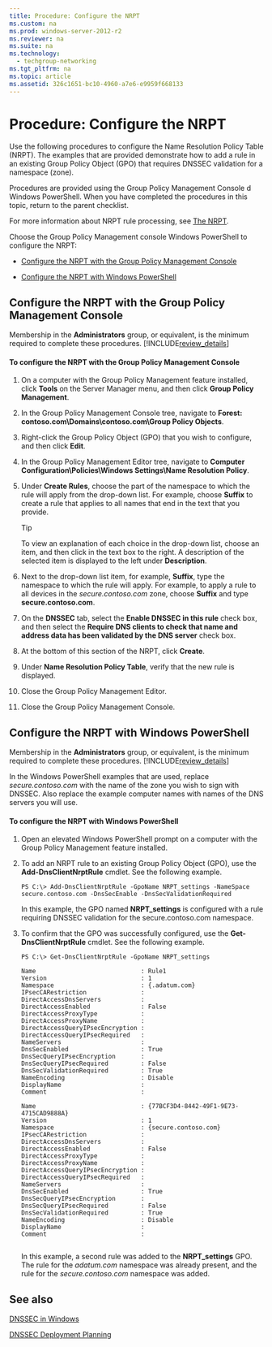 ```yaml
---
title: Procedure: Configure the NRPT
ms.custom: na
ms.prod: windows-server-2012-r2
ms.reviewer: na
ms.suite: na
ms.technology: 
  - techgroup-networking
ms.tgt_pltfrm: na
ms.topic: article
ms.assetid: 326c1651-bc10-4960-a7e6-e9959f668133
---
```

# Procedure: Configure the NRPT
Use the following procedures to configure the Name Resolution Policy Table \(NRPT\). The examples that are provided demonstrate how to add a rule in an existing Group Policy Object \(GPO\) that requires DNSSEC validation for a namespace \(zone\).  
  
Procedures are provided using the Group Policy Management Console d Windows PowerShell. When you have completed the procedures in this topic, return to the parent checklist.  
  
For more information about NRPT rule processing, see [The NRPT](../Topic/The-NRPT.md).  
  
Choose the Group Policy Management console Windows PowerShell to configure the NRPT:  
  
-   [Configure the NRPT with the Group Policy Management Console](../Topic/Procedure--Configure-the-NRPT.md#windows_ui)  
  
-   [Configure the NRPT with Windows PowerShell](../Topic/Procedure--Configure-the-NRPT.md#PS)  
  
## <a name="windows_ui"></a>Configure the NRPT with the Group Policy Management Console  
Membership in the **Administrators** group, or equivalent, is the minimum required to complete these procedures. [!INCLUDE[review_details](../Token/review_details_md.md)]  
  
#### To configure the NRPT with the Group Policy Management Console  
  
1.  On a computer with the Group Policy Management feature installed, click **Tools** on the Server Manager menu, and then click **Group Policy Management**.  
  
2.  In the Group Policy Management Console tree, navigate to **Forest: contoso.com\\Domains\\contoso.com\\Group Policy Objects**.  
  
3.  Right\-click the Group Policy Object \(GPO\) that you wish to configure, and then click **Edit**.  
  
4.  In the Group Policy Management Editor tree, navigate to **Computer Configuration\\Policies\\Windows Settings\\Name Resolution Policy**.  
  
5.  Under **Create Rules**, choose the part of the namespace to which the rule will apply from the drop\-down list. For example, choose **Suffix** to create a rule that applies to all names that end in the text that you provide.  
  
    > [!TIP]  
    > To view an explanation of each choice in the drop\-down list, choose an item, and then click in the text box to the right. A description of the selected item is displayed to the left under **Description**.  
  
6.  Next to the drop\-down list item, for example, **Suffix**, type the namespace to which the rule will apply. For example, to apply a rule to all devices in the *secure.contoso.com* zone, choose **Suffix** and type **secure.contoso.com**.  
  
7.  On the **DNSSEC** tab, select the **Enable DNSSEC in this rule** check box, and then select the **Require DNS clients to check that name and address data has been validated by the DNS server**  check box.  
  
8.  At the bottom of this section of the NRPT, click **Create**.  
  
9. Under **Name Resolution Policy Table**, verify that the new rule is displayed.  
  
10. Close the Group Policy Management Editor.  
  
11. Close the Group Policy Management Console.  
  
## <a name="PS"></a>Configure the NRPT with Windows PowerShell  
Membership in the **Administrators** group, or equivalent, is the minimum required to complete these procedures. [!INCLUDE[review_details](../Token/review_details_md.md)]  
  
In the Windows PowerShell examples that are used, replace *secure.contoso.com* with the name of the zone you wish to sign with DNSSEC. Also replace the example computer names with names of the DNS servers you will use.  
  
#### To configure the NRPT with Windows PowerShell  
  
1.  Open an elevated Windows PowerShell prompt on a computer with the Group Policy Management feature installed.  
  
2.  To add an NRPT rule to an existing Group Policy Object \(GPO\), use the **Add\-DnsClientNrptRule** cmdlet. See the following example.  
  
    ```  
    PS C:\> Add-DnsClientNrptRule -GpoName NRPT_settings -NameSpace secure.contoso.com -DnsSecEnable -DnsSecValidationRequired  
    ```  
  
    In this example, the GPO named **NRPT\_settings** is configured with a rule requiring DNSSEC validation for the secure.contoso.com namespace.  
  
3.  To confirm that the GPO was successfully configured, use the **Get\-DnsClientNrptRule** cmdlet. See the following example.  
  
    ```  
    PS C:\> Get-DnsClientNrptRule -GpoName NRPT_settings  
  
    Name                             : Rule1  
    Version                          : 1  
    Namespace                        : {.adatum.com}  
    IPsecCARestriction               :  
    DirectAccessDnsServers           :  
    DirectAccessEnabled              : False  
    DirectAccessProxyType            :  
    DirectAccessProxyName            :  
    DirectAccessQueryIPsecEncryption :  
    DirectAccessQueryIPsecRequired   :  
    NameServers                      :  
    DnsSecEnabled                    : True  
    DnsSecQueryIPsecEncryption       :  
    DnsSecQueryIPsecRequired         : False  
    DnsSecValidationRequired         : True  
    NameEncoding                     : Disable  
    DisplayName                      :  
    Comment                          :  
  
    Name                             : {77BCF3D4-8442-49F1-9E73-4715CAD9888A}  
    Version                          : 1  
    Namespace                        : {secure.contoso.com}  
    IPsecCARestriction               :  
    DirectAccessDnsServers           :  
    DirectAccessEnabled              : False  
    DirectAccessProxyType            :  
    DirectAccessProxyName            :  
    DirectAccessQueryIPsecEncryption :  
    DirectAccessQueryIPsecRequired   :  
    NameServers                      :  
    DnsSecEnabled                    : True  
    DnsSecQueryIPsecEncryption       :  
    DnsSecQueryIPsecRequired         : False  
    DnsSecValidationRequired         : True  
    NameEncoding                     : Disable  
    DisplayName                      :  
    Comment                          :  
  
    ```  
  
    In this example, a second rule was added to the **NRPT\_settings** GPO. The rule for the *adatum.com* namespace was already present, and the rule for the *secure.contoso.com* namespace was added.  
  
## See also  
[DNSSEC in Windows](../Topic/DNSSEC-in-Windows.md)  
  
[DNSSEC Deployment Planning](../Topic/DNSSEC-Deployment-Planning.md)  
  
